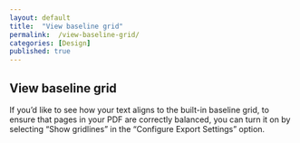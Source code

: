 ```yaml
---
layout: default
title:  "View baseline grid"
permalink:  /view-baseline-grid/
categories: [Design]
published: true
---
```


<section data-type="chapter" class="hsecchapter" data-hederis-type="hsecchapter" id="view-baseline-grid" data-pi-attrs="id: view-baseline-grid"><h1 data-hederis-type="hblkchaptitle" class="hblkchaptitle" id="pNnmtwIXJ">View baseline grid</h1>
    <p class="hblkp" data-hederis-type="hblkp" id="p9WuPgGI1">If you&#8217;d like to see how your text aligns to the built-in baseline grid, to ensure that pages in your PDF are correctly balanced, you can turn it on by selecting &#8220;Show gridlines&#8221; in the &#8220;Configure Export Settings&#8221; option.</p>
    </section>
    